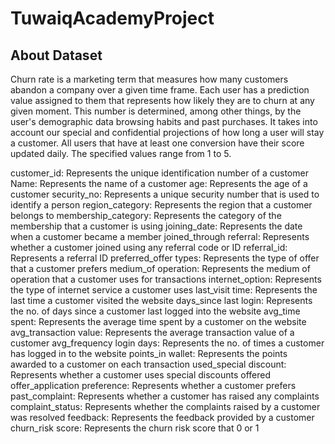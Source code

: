 # TuwaiqAcademyProject
## About Dataset
Churn rate is a marketing term that measures how many customers abandon a company over a given time frame. Each user has a prediction value assigned to them that represents how likely they are to churn at any given moment. This number is determined, among other things, by 
the user's demographic data
browsing habits
and past purchases.
It takes into account our special and confidential projections of how long a user will stay a customer. All users that have at least one conversion have their score updated daily. The specified values range from 1 to 5.

customer_id: Represents the unique identification number of a customer
Name:	Represents the name of a customer
age:	Represents the age of a customer
security_no:	Represents a unique security number that is used to identify a person
region_category:	Represents the region that a customer belongs to
membership_category:	Represents the category of the membership that a customer is using
joining_date:	Represents the date when a customer became a member
joined_through referral:	Represents whether a customer joined using any referral code or ID
referral_id:	Represents a referral ID
preferred_offer types:	Represents the type of offer that a customer prefers
medium_of operation:	Represents the medium of operation that a customer uses for transactions
internet_option:	Represents the type of internet service a customer uses
last_visit time:	Represents the last time a customer visited the website
days_since last login:	Represents the no. of days since a customer last logged into the website
avg_time spent:	Represents the average time spent by a customer on the website
avg_transaction value:	Represents the average transaction value of a customer
avg_frequency login days:	Represents the no. of times a customer has logged in to the website
points_in wallet:	Represents the points awarded to a customer on each transaction
used_special discount:	Represents whether a customer uses special discounts offered
offer_application preference:	Represents whether a customer prefers 
past_complaint:	Represents whether a customer has raised any complaints
complaint_status:	Represents whether the complaints raised by a customer was resolved
feedback:	Represents the feedback provided by a customer
churn_risk score:	Represents the churn risk score that 0 or 1
